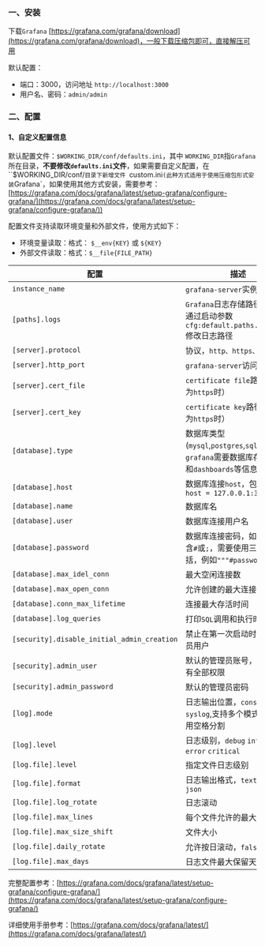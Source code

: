 ### 一、安装

下载`Grafana` [https://grafana.com/grafana/download](https://grafana.com/grafana/download)，一般下载压缩包即可，直接解压可用

默认配置：

* 端口：3000，访问地址 `http://localhost:3000`
* 用户名、密码：`admin/admin`



### 二、配置

#### 1、自定义配置信息

默认配置文件：`$WORKING_DIR/conf/defaults.ini`，其中 `WORKING_DIR`指`Grafana`所在目录，**不要修改`defaults.ini`文件**，如果需要自定义配置，在 ``$WORKING_DIR/conf/`目录下新增文件 `custom.ini`(此种方式适用于使用压缩包形式安装`Grafana`，如果使用其他方式安装，需要参考：[https://grafana.com/docs/grafana/latest/setup-grafana/configure-grafana/](https://grafana.com/docs/grafana/latest/setup-grafana/configure-grafana/))



配置文件支持读取环境变量和外部文件，使用方式如下：

* 环境变量读取：格式： `$__env{KEY}` 或 `${KEY}`
* 外部文件读取：格式：`$__file{FILE_PATH}`



| 配置                                        | 描述                                                         | 默认值                    |
| ------------------------------------------- | ------------------------------------------------------------ | ------------------------- |
| `instance_name`                             | `grafana-server`实例名称                                     | `${HOSTNAME}`             |
| `[paths].logs`                              | `Grafana`日志存储路径，可以通过启动参数 `cfg:default.paths.logs=xxx`修改日志路径 | `${WORKING_DIR}/data/log` |
| `[server].protocol`                         | 协议，`http、https、socket`                                  | `http`                    |
| `[server].http_port`                        | `grafana-server`访问端口                                     | `3000`                    |
| `[server].cert_file`                        | `certificate file`路径（协议为`https`时）                    |                           |
| `[server].cert_key`                         | `certificate key`路径（协议为`https`时）                     |                           |
| `[database].type`                           | 数据库类型(`mysql`,`postgres`,`sqlite3`)，`grafana`需要数据库存储用户和`dashboards`等信息 | `sqlite3`                 |
| `[database].host`                           | 数据库连接`host`，包含端口，`host = 127.0.0.1:3306`          |                           |
| `[database].name`                           | 数据库名                                                     |                           |
| `[database].user`                           | 数据库连接用户名                                             |                           |
| `[database].password`                       | 数据库连接密码，如果密码包含`#`或`;`，需要使用三引号包括，例如`"""#password;"""` |                           |
| `[database].max_idel_conn`                  | 最大空闲连接数                                               |                           |
| `[database].max_open_conn`                  | 允许创建的最大连接数                                         |                           |
| `[database].conn_max_lifetime`              | 连接最大存活时间                                             | `14400s`                  |
| `[database].log_queries`                    | 打印`SQL`调用和执行时间                                      |                           |
| `[security].disable_initial_admin_creation` | 禁止在第一次启动时创建管理员用户                             | `false`                   |
| `[security].admin_user`                     | 默认的管理员账号，管理员拥有全部权限                         | `admin`                   |
| `[security].admin_password`                 | 默认的管理员密码                                             | `admin`                   |
| `[log].mode`                                | 日志输出位置，`console` `file` `syslog`,支持多个模式的时候用空格分割 | `console file`            |
| `[log].level`                               | 日志级别，`debug` `info` `warn` `error` `critical`           | `info`                    |
| `[log.file].level`                          | 指定文件日志级别                                             | 继承自`[log].level`       |
| `[log.file].format`                         | 日志输出格式，`text` `console` `json`                        | `text`                    |
| `[log.file].log_rotate`                     | 日志滚动                                                     | `true`                    |
| `[log.file].max_lines`                      | 每个文件允许的最大行                                         | `1_000_000`               |
| `[log.file].max_size_shift`                 | 文件大小                                                     | `28` `1 << 28 = 256MB`    |
| `[log.file].daily_rotate`                   | 允许按日滚动，`false` `true`                                 | `true`                    |
| `[log.file].max_days`                       | 日志文件最大保留天数                                         | `7`                       |



 完整配置参考：[https://grafana.com/docs/grafana/latest/setup-grafana/configure-grafana/](https://grafana.com/docs/grafana/latest/setup-grafana/configure-grafana/)



详细使用手册参考：[https://grafana.com/docs/grafana/latest/](https://grafana.com/docs/grafana/latest/)


